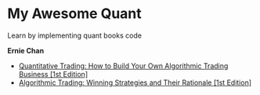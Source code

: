 # My Awesome Quant
Learn by implementing quant books code

**Ernie Chan**
* [Quantitative Trading: How to Build Your Own Algorithmic Trading Business [1st Edition]](https://www.amazon.com/Quantitative-Trading-Build-Algorithmic-Business/dp/0470284889)
* [Algorithmic Trading: Winning Strategies and Their Rationale [1st Edition]](https://www.amazon.com/Algorithmic-Trading-Winning-Strategies-Rationale/dp/1118460146)

